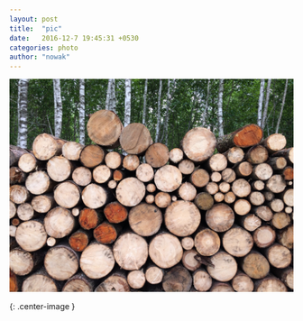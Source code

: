 ```yaml
---
layout: post
title:  "pic"
date:   2016-12-7 19:45:31 +0530
categories: photo
author: "nowak"
---
```





![smile]

[smile]: IMG_2614.jpg
{: .center-image }
